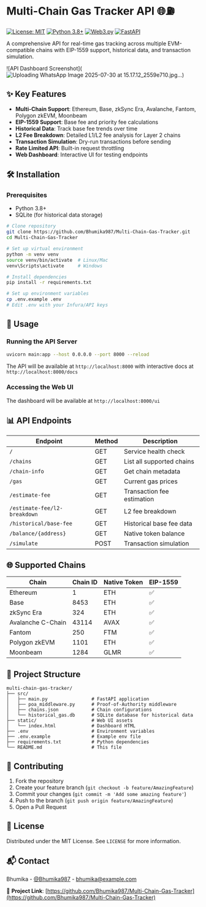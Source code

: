 # Multi-Chain Gas Tracker API 🌐⛽

[![License: MIT](https://img.shields.io/badge/License-MIT-yellow.svg)](https://opensource.org/licenses/MIT)
[![Python 3.8+](https://img.shields.io/badge/Python-3.8%2B-blue.svg)](https://www.python.org/downloads/)
[![Web3.py](https://img.shields.io/badge/Web3.py-7.x-brightgreen.svg)](https://web3py.readthedocs.io/)
[![FastAPI](https://img.shields.io/badge/FastAPI-0.116-blue)](https://fastapi.tiangolo.com/)

A comprehensive API for real-time gas tracking across multiple EVM-compatible chains with EIP-1559 support, historical data, and transaction simulation.

![API Dashboard Screenshot](![Uploading WhatsApp Image 2025-07-30 at 15.17.12_2559e710.jpg…]())


## ✨ Key Features

- **Multi-Chain Support**: Ethereum, Base, zkSync Era, Avalanche, Fantom, Polygon zkEVM, Moonbeam
- **EIP-1559 Support**: Base fee and priority fee calculations
- **Historical Data**: Track base fee trends over time
- **L2 Fee Breakdown**: Detailed L1/L2 fee analysis for Layer 2 chains
- **Transaction Simulation**: Dry-run transactions before sending
- **Rate Limited API**: Built-in request throttling
- **Web Dashboard**: Interactive UI for testing endpoints

## 🛠️ Installation

### Prerequisites
- Python 3.8+
- SQLite (for historical data storage)

```bash
# Clone repository
git clone https://github.com/Bhumika987/Multi-Chain-Gas-Tracker.git
cd Multi-Chain-Gas-Tracker

# Set up virtual environment
python -m venv venv
source venv/bin/activate  # Linux/Mac
venv\Scripts\activate     # Windows

# Install dependencies
pip install -r requirements.txt

# Set up environment variables
cp .env.example .env
# Edit .env with your Infura/API keys
```

## 🚀 Usage

### Running the API Server
```bash
uvicorn main:app --host 0.0.0.0 --port 8000 --reload
```

The API will be available at `http://localhost:8000` with interactive docs at `http://localhost:8000/docs`

### Accessing the Web UI
The dashboard will be available at `http://localhost:8000/ui`

## 📊 API Endpoints

| Endpoint | Method | Description |
|----------|--------|-------------|
| `/` | GET | Service health check |
| `/chains` | GET | List all supported chains |
| `/chain-info` | GET | Get chain metadata |
| `/gas` | GET | Current gas prices |
| `/estimate-fee` | GET | Transaction fee estimation |
| `/estimate-fee/l2-breakdown` | GET | L2 fee breakdown |
| `/historical/base-fee` | GET | Historical base fee data |
| `/balance/{address}` | GET | Native token balance |
| `/simulate` | POST | Transaction simulation |

## 🌐 Supported Chains

| Chain | Chain ID | Native Token | EIP-1559 |
|-------|----------|--------------|----------|
| Ethereum | 1 | ETH | ✅ |
| Base | 8453 | ETH | ✅ |
| zkSync Era | 324 | ETH | ✅|
| Avalanche C-Chain | 43114 | AVAX | ✅ |
| Fantom | 250 | FTM | ✅ |
| Polygon zkEVM | 1101 | ETH | ✅ |
| Moonbeam | 1284 | GLMR | ✅ |

## 📂 Project Structure

```
multi-chain-gas-tracker/
├── src/
│   ├── main.py                # FastAPI application
│   ├── poa_middleware.py      # Proof-of-Authority middleware
│   ├── chains.json            # Chain configurations
│   └── historical_gas.db      # SQLite database for historical data
├── static/                    # Web UI assets
│   └── index.html             # Dashboard HTML
├── .env                       # Environment variables
├── .env.example               # Example env file
├── requirements.txt           # Python dependencies
└── README.md                  # This file
```

## 🤝 Contributing

1. Fork the repository
2. Create your feature branch (`git checkout -b feature/AmazingFeature`)
3. Commit your changes (`git commit -m 'Add some amazing feature'`)
4. Push to the branch (`git push origin feature/AmazingFeature`)
5. Open a Pull Request

## 📜 License

Distributed under the MIT License. See `LICENSE` for more information.

## 📬 Contact

Bhumika - [@Bhumika987](https://github.com/Bhumika987) - bhumika@example.com

🔗 **Project Link**: [https://github.com/Bhumika987/Multi-Chain-Gas-Tracker](https://github.com/Bhumika987/Multi-Chain-Gas-Tracker)

